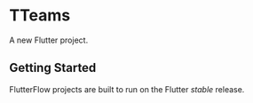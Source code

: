 # TTeams

A new Flutter project.

## Getting Started

FlutterFlow projects are built to run on the Flutter _stable_ release.
